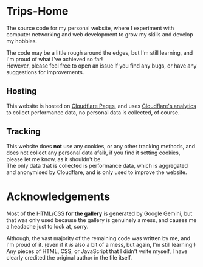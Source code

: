 # Trips-Home
The source code for my personal website, where I experiment with computer networking and web development to grow my skills and develop my hobbies.

The code may be a little rough around the edges, but I'm still learning, and I'm proud of what I've achieved so far!<br>
However, please feel free to open an issue if you find any bugs, or have any suggestions for improvements.

## Hosting
This website is hosted on [Cloudflare Pages](https://pages.cloudflare.com/), and uses [Cloudflare's analytics](https://www.cloudflare.com/web-analytics/) to collect performance data, no personal data is collected, of course.

## Tracking
This website does **not** use any cookies, or any other tracking methods, and does not collect any personal data afaik, if you find it setting cookies, please let me know, as it shouldn't be.<br>
The only data that is collected is performance data, which is aggregated and anonymised by Cloudflare, and is only used to improve the website.

# Acknowledgements

Most of the HTML/CSS **for the gallery** is generated by Google Gemini, but that was only used because the gallery is genuinely a mess, and causes me a headache just to look at, sorry.

Although, the vast majority of the remaining code was written by me, and I'm proud of it. (even if it *is* also a bit of a mess, but again, I'm still learning!)<br>
Any pieces of HTML, CSS, or JavaScript that I didn't write myself, I have clearly credited the original author in the file itself.
